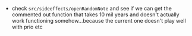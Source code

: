 - check `src/sideeffects/openRandomNote` and see if we can get the commented out function that takes 10 mil years and doesn't actually work functioning somehow...because the current one doesn't play well with prio etc